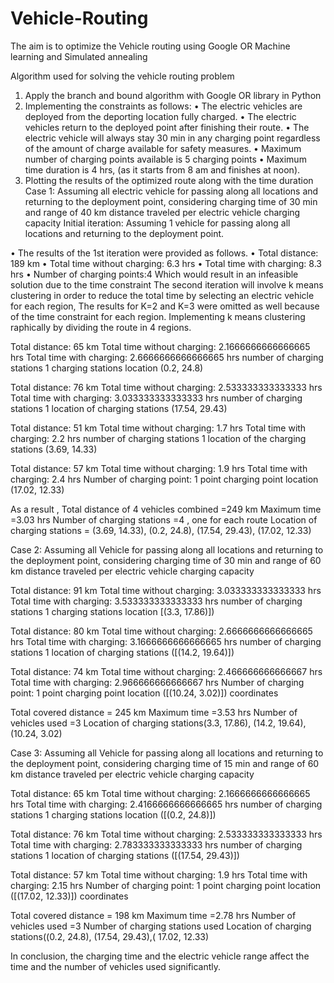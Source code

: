 # Vehicle-Routing
The aim is to optimize the Vehicle routing using Google OR  Machine learning and Simulated annealing

Algorithm used for solving the vehicle routing problem
1. Apply the branch and bound algorithm with Google OR library in Python
2. Implementing the constraints as follows:
•	The electric vehicles are deployed from the deporting location fully charged.
•	The electric vehicles return to the deployed point after finishing their route.
•	The electric vehicle will always stay 30 min in any charging point regardless of the amount of charge available for safety measures.
•	Maximum number of charging points available is 5 charging points
•	Maximum time duration is 4 hrs, (as it starts from 8 am and finishes at noon).
3. Plotting the results of the optimized route along with the time duration
Case 1: Assuming all electric vehicle for passing along all locations and returning to the deployment point, considering charging time of 30 min and range of 40 km distance traveled per electric vehicle charging capacity
Initial iteration:
Assuming 1 vehicle for passing along all locations and returning to the deployment point.
 
•	The results of the 1st iteration were provided as follows.
•	Total distance: 189 km
•	Total time without charging: 6.3 hrs
•	Total time with charging: 8.3 hrs
•	Number of charging points:4
Which would result in an infeasible solution due to the time constraint
The second iteration will involve k means clustering in order to reduce the total time by selecting an electric vehicle for each region, The results for K=2 and K=3 were omitted as well because of the time constraint for each region.
Implementing k means clustering raphically by dividing the route in 4 regions.
 
 


Total distance: 65 km
Total time without charging: 2.1666666666666665 hrs
Total time with charging: 2.6666666666666665 hrs
number of charging stations 1
charging stations location (0.2, 24.8)
	 

Total distance: 76 km
Total time without charging: 2.533333333333333 hrs
Total time with charging: 3.033333333333333 hrs
number of charging stations 1
location of charging stations (17.54, 29.43)

 

Total distance: 51 km
Total time without charging: 1.7 hrs
Total time with charging: 2.2 hrs
number of charging stations 1
location of the charging stations (3.69, 14.33)
	 

Total distance: 57 km
Total time without charging: 1.9 hrs
Total time with charging: 2.4 hrs
Number of  charging point: 1 point
charging point location (17.02, 12.33)

As a result , 
Total distance of 4 vehicles combined =249 km
Maximum time =3.03 hrs
Number of charging stations =4 , one for each route
Location of charging stations = (3.69, 14.33), (0.2, 24.8), (17.54, 29.43), (17.02, 12.33)























Case 2: Assuming all Vehicle for passing along all locations and returning to the deployment point, considering charging time of 30 min and range of 60 km distance traveled per electric vehicle charging capacity


 
 

Total distance: 91 km
Total time without charging: 3.033333333333333 hrs
Total time with charging: 3.533333333333333 hrs
number of charging stations 1
charging stations location [(3.3, 17.86)])
	 

Total distance: 80 km
Total time without charging: 2.6666666666666665 hrs
Total time with charging: 3.1666666666666665 hrs
number of charging stations 1
location of charging stations ([(14.2, 19.64)])

	 


Total distance: 74 km
Total time without charging: 2.466666666666667 hrs
Total time with charging: 2.966666666666667 hrs
Number of  charging point: 1 point
charging point location ([(10.24, 3.02)]) coordinates

Total covered distance = 245 km
Maximum time =3.53 hrs
Number of vehicles used =3
Location of charging stations(3.3, 17.86), (14.2, 19.64),(10.24, 3.02)


Case 3: Assuming all Vehicle for passing along all locations and returning to the deployment point, considering charging time of 15 min and range of 60 km distance traveled per electric vehicle charging capacity


 
 

Total distance: 65 km
Total time without charging: 2.1666666666666665 hrs
Total time with charging: 2.4166666666666665 hrs
number of charging stations 1
charging stations location ([(0.2, 24.8)])
	 

Total distance: 76 km
Total time without charging: 2.533333333333333 hrs
Total time with charging: 2.783333333333333 hrs
number of charging stations 1
location of charging stations ([(17.54, 29.43)])

	 


Total distance: 57 km
Total time without charging: 1.9 hrs
Total time with charging: 2.15 hrs
Number of  charging point: 1 point
charging point location ([(17.02, 12.33)]) coordinates

Total covered distance = 198 km
Maximum time =2.78 hrs
Number of vehicles used =3
Number of charging stations used
Location of charging stations((0.2, 24.8), (17.54, 29.43),( 17.02, 12.33)


In conclusion, the charging time and the electric vehicle range affect the time and the number of vehicles used significantly.

